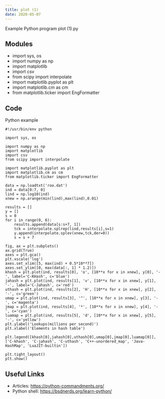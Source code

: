 ```yaml
---
title: plot (1)
date: 2020-05-07
---
```

Example Python program plot (1).py

## Modules

* import sys, os
* import numpy as np
* import matplotlib
* import csv
* from scipy import interpolate
* import matplotlib.pyplot as plt
* import matplotlib.cm as cm
* from matplotlib.ticker import EngFormatter

## Code

Python example

    #!/usr/bin/env python
    
    import sys, os
    
    import numpy as np
    import matplotlib
    import csv
    from scipy import interpolate
    
    import matplotlib.pyplot as plt
    import matplotlib.cm as cm
    from matplotlib.ticker import EngFormatter
    
    data = np.loadtxt('roo.dat')
    ind = data[0:7, 0]
    lind = np.log10(ind)
    xnew = np.arange(min(lind),max(lind),0.01)
    
    results = []
    y = []
    s = 0
    for i in range(0, 6):
        results.append(data[s:s+7, 1])
        tck = interpolate.splrep(lind,results[i],s=1)
        y.append(interpolate.splev(xnew,tck,der=0))
        s = s + 7
    
    fig, ax = plt.subplots()
    ax.grid(True)
    axes = plt.gca()
    plt.xscale('log')
    axes.set_xlim([5, max(ind) + 0.5*10**7])
    axes.set_ylim([0, max(data[:, 1] * 1.2)])
    khash = plt.plot(ind, results[0], 'o', [10**x for x in xnew], y[0], '-', label='C-KHash', c='blue')
    jahash = plt.plot(ind, results[1], 'v', [10**x for x in xnew], y[1], '-', label='C-Jahash', c='red')
    uthash = plt.plot(ind, results[2], 'H', [10**x for x in xnew], y[2], '-', c='green')
    umap = plt.plot(ind, results[3], '^', [10**x for x in xnew], y[3], '-', c='magenta')
    jmap = plt.plot(ind, results[4], '*', [10**x for x in xnew], y[4], '-', c='cyan')
    luamap = plt.plot(ind, results[5], 'd', [10**x for x in xnew], y[5], '-', c='yellow')
    plt.ylabel('Lookups(millions per second)')
    plt.xlabel('Elements in hash table')
    
    plt.legend([khash[0],jahash[0],uthash[0],umap[0],jmap[0],luamap[0]], ['C-khash', 'C-jahash', 'C-uthash', 'C++-unordered_map', 'Java-HashMap', 'LuaJIT-builtin'])
    
    plt.tight_layout()
    plt.show()
    

## Useful Links

- Articles: https://python-commandments.org/
- Python shell: https://bsdnerds.org/learn-python/
